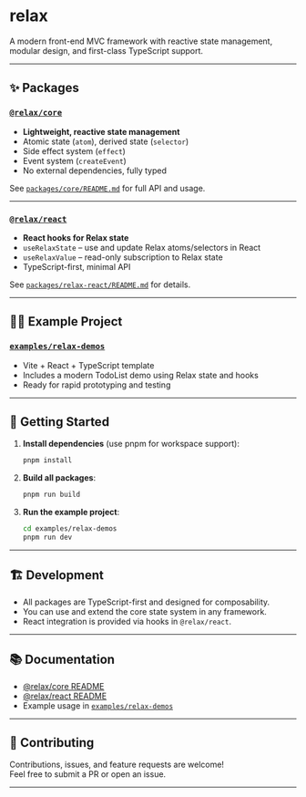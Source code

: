 # relax

A modern front-end MVC framework with reactive state management, modular design, and first-class TypeScript support.

---

## ✨ Packages

### [`@relax/core`](./packages/core)

- **Lightweight, reactive state management**
- Atomic state (`atom`), derived state (`selector`)
- Side effect system (`effect`)
- Event system (`createEvent`)
- No external dependencies, fully typed

See [`packages/core/README.md`](./packages/core/README.md) for full API and usage.

---

### [`@relax/react`](./packages/relax-react)

- **React hooks for Relax state**
- `useRelaxState` – use and update Relax atoms/selectors in React
- `useRelaxValue` – read-only subscription to Relax state
- TypeScript-first, minimal API

See [`packages/relax-react/README.md`](./packages/relax-react/README.md) for details.

---

## 🧑‍💻 Example Project

### [`examples/relax-demos`](./examples/relax-demos)

- Vite + React + TypeScript template
- Includes a modern TodoList demo using Relax state and hooks
- Ready for rapid prototyping and testing

---

## 🚀 Getting Started

1. **Install dependencies** (use pnpm for workspace support):

   ```bash
   pnpm install
   ```

2. **Build all packages**:

   ```bash
   pnpm run build
   ```

3. **Run the example project**:

   ```bash
   cd examples/relax-demos
   pnpm run dev
   ```

---

## 🏗️ Development

- All packages are TypeScript-first and designed for composability.
- You can use and extend the core state system in any framework.
- React integration is provided via hooks in `@relax/react`.

---

## 📚 Documentation

- [@relax/core README](./packages/core/README.md)
- [@relax/react README](./packages/relax-react/README.md)
- Example usage in [`examples/relax-demos`](./examples/relax-demos)

---

## 🤝 Contributing

Contributions, issues, and feature requests are welcome!  
Feel free to submit a PR or open an issue.

---
